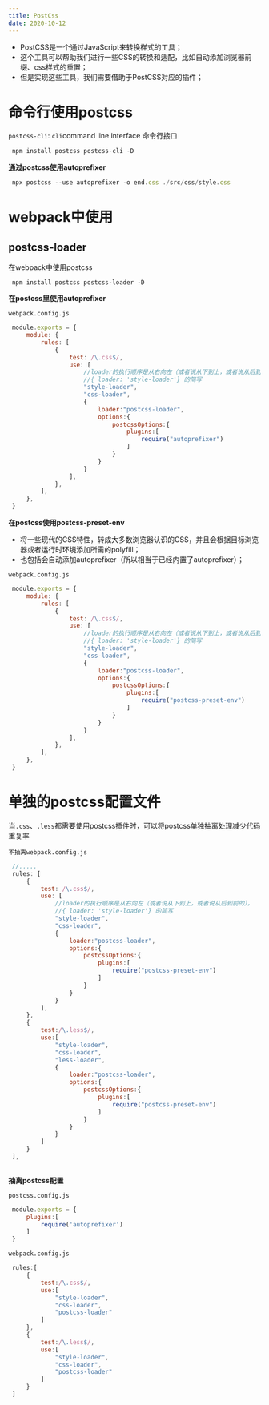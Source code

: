 ```yaml
---
title: PostCss
date: 2020-10-12
---
```


- PostCSS是一个通过JavaScript来转换样式的工具；
- 这个工具可以帮助我们进行一些CSS的转换和适配，比如自动添加浏览器前缀、css样式的重置；
- 但是实现这些工具，我们需要借助于PostCSS对应的插件；

# **命令行使用postcss**

`postcss-cli`: `cli`command line interface 命令行接口

```jsx
 npm install postcss postcss-cli -D
```

**通过postcss使用autoprefixer**

```jsx
 npx postcss --use autoprefixer -o end.css ./src/css/style.css
```

# webpack中使用

## **postcss-loader**

在webpack中使用postcss

```
 npm install postcss postcss-loader -D
```

**在postcss里使用autoprefixer**

`webpack.config.js`

```jsx
 module.exports = {
     module: {
         rules: [
             {
                 test: /\.css$/,
                 use: [
                     //loader的执行顺序是从右向左（或者说从下到上，或者说从后到前的），
                     //{ loader: 'style-loader'} 的简写
                     "style-loader",
                     "css-loader",
                     {
                         loader:"postcss-loader",
                         options:{
                             postcssOptions:{
                                 plugins:[
                                     require("autoprefixer")
                                 ]
                             }
                         }
                     }
                 ],
             },
         ],
     },
 }
```

**在postcss使用postcss-preset-env**

- 将一些现代的CSS特性，转成大多数浏览器认识的CSS，并且会根据目标浏览器或者运行时环境添加所需的polyfill；
- 也包括会自动添加autoprefixer（所以相当于已经内置了autoprefixer）；

`webpack.config.js`

```jsx
 module.exports = {
     module: {
         rules: [
             {
                 test: /\.css$/,
                 use: [
                     //loader的执行顺序是从右向左（或者说从下到上，或者说从后到前的），
                     //{ loader: 'style-loader'} 的简写
                     "style-loader",
                     "css-loader",
                     {
                         loader:"postcss-loader",
                         options:{
                             postcssOptions:{
                                 plugins:[
                                     require("postcss-preset-env")
                                 ]
                             }
                         }
                     }
                 ],
             },
         ],
     },
 }
```

# **单独的postcss配置文件**

当`.css`、`.less`都需要使用postcss插件时，可以将postcss单独抽离处理减少代码重复率

`不抽离webpack.config.js`

```jsx
 //.....
 rules: [
     {
         test: /\.css$/,
         use: [
             //loader的执行顺序是从右向左（或者说从下到上，或者说从后到前的），
             //{ loader: 'style-loader'} 的简写
             "style-loader",
             "css-loader",
             {
                 loader:"postcss-loader",
                 options:{
                     postcssOptions:{
                         plugins:[
                             require("postcss-preset-env")
                         ]
                     }
                 }
             }
         ],
     },
     {
         test:/\.less$/,
         use:[
             "style-loader",
             "css-loader",
             "less-loader",
             {
                 loader:"postcss-loader",
                 options:{
                     postcssOptions:{
                         plugins:[
                             require("postcss-preset-env")
                         ]
                     }
                 }
             }
         ]
     }
 ],
 
```

**抽离postcss配置**

`postcss.config.js`

```jsx
 module.exports = {
     plugins:[
         require('autoprefixer')
     ]
 }
```

`webpack.config.js`
```js
 rules:[
     {
         test:/\.css$/,
         use:[
             "style-loader",
             "css-loader",
             "postcss-loader"
         ]
     },
     {
         test:/\.less$/,
         use:[
             "style-loader",
             "css-loader",
             "postcss-loader"
         ]
     }
 ]
```